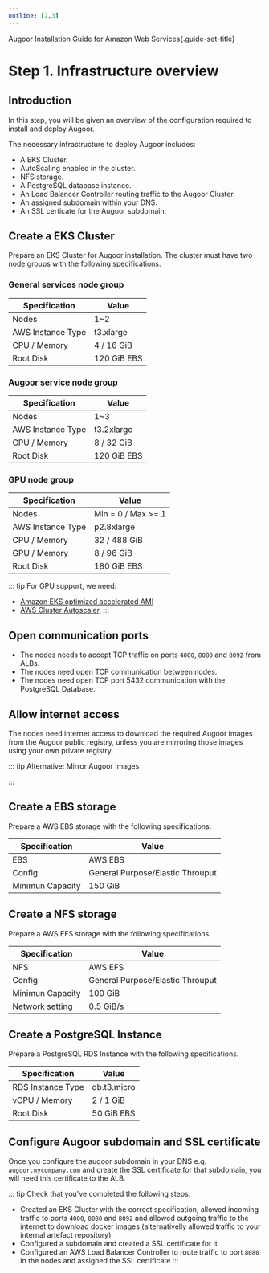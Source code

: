 ```yaml
---
outline: [2,3]
---
```

Augoor Installation Guide for Amazon Web Services{.guide-set-title}

# Step 1. Infrastructure overview
## Introduction
In this step, you will be given an overview of the configuration required to install and deploy Augoor.

The necessary infrastructure to deploy Augoor includes:

* A EKS Cluster.
* AutoScaling enabled in the cluster.
* NFS storage.
* A PostgreSQL database instance.
* An Load Balancer Controller routing traffic to the Augoor Cluster.
* An assigned subdomain within your DNS.
* An SSL certicate for the Augoor subdomain.

## Create a EKS Cluster
Prepare an EKS Cluster for Augoor installation. The cluster must have two node groups with the following specifications.

### General services node group

|Specification| Value |
|---|---|
|Nodes|1~2|
|AWS Instance Type|t3.xlarge|
|CPU / Memory|4 / 16 GiB|
|Root Disk|120 GiB EBS|

### Augoor service node group

|Specification| Value |
|---|---|
|Nodes|1~3|
|AWS Instance Type|t3.2xlarge|
|CPU / Memory|8 / 32 GiB|
|Root Disk|120 GiB EBS|

### GPU node group

|Specification| Value |
|---|---|
|Nodes|Min = 0 / Max >= 1|
|AWS Instance Type|p2.8xlarge|
|CPU / Memory|32 / 488 GiB|
|GPU / Memory|8 / 96 GiB|
|Root Disk|180 GiB EBS|

::: tip For GPU support, we need: 
* [Amazon EKS optimized accelerated AMI](https://docs.aws.amazon.com/eks/latest/userguide/eks-optimized-ami.html#gpu-ami)
* [AWS Cluster Autoscaler](https://github.com/kubernetes/autoscaler/blob/master/cluster-autoscaler/cloudprovider/aws/README.md).
:::

## Open communication ports
* The nodes needs to accept TCP traffic on ports `4000`, `8080` and `8092` from ALBs.
* The nodes need open TCP communication between nodes.
* The nodes need open TCP port 5432 communication with the PostgreSQL Database.

## Allow internet access
The nodes need internet access to download the required Augoor images from the Augoor public registry, unless you are mirroring those images using your own private registry.

::: tip Alternative: Mirror Augoor Images
<!--@include: ../parts/mirroring_docker_images.md-->
:::

## Create a EBS storage
Prepare a AWS EBS storage with the following specifications.

|Specification| Value |
|---|---|
|EBS|AWS EBS|
|Config|General Purpose/Elastic Throuput|
|Minimun Capacity|150 GiB|

## Create a NFS storage
Prepare a AWS EFS storage with the following specifications.

|Specification| Value |
|---|---|
|NFS|AWS EFS|
|Config|General Purpose/Elastic Throuput|
|Minimun Capacity|100 GiB|
|Network setting|0.5 GiB/s|


## Create a PostgreSQL Instance
Prepare a PostgreSQL RDS Instance with the following specifications.

|Specification| Value |
|---|---|
|RDS Instance Type|db.t3.micro|
|vCPU / Memory|2 / 1 GiB|
|Root Disk|50 GiB EBS|

## Configure Augoor subdomain and SSL certificate
Once you configure the augoor subdomain in your DNS e.g. `augoor.mycompany.com` and create the SSL certificate for that subdomain, you will need this certificate to the ALB.


::: tip Check that you've completed the following steps:
- Created an EKS Cluster with the correct specification, allowed incoming traffic to ports `4000`, `8080` and `8092`  and allowed outgoing traffic to the internet to download docker images (alternativelly allowed traffic to your internal artefact repository).
- Configured a subdomain and created a SSL certificate for it
- Configured an AWS Load Balancer Controller to route traffic to port `8080` in the nodes and assigned the SSL certificate
:::
